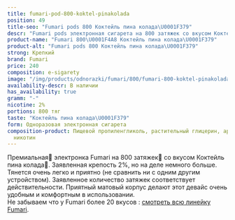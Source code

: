 ```yaml
---
title: fumari-pod-800-koktel-pinakolada
position: 49
title-seo: "Fumari pods 800 Коктейль пина колада\U0001F379"
descr: "Fumari pods электронная сигарета на 800 затяжек со вкусом Коктейль пина колада\U0001F379"
product-name: "Fumari 800\U0001F4A8 Коктейль пина колада\U0001F379"
product-alt: "Fumari pods 800 Коктейль пина колада\U0001F379"
strong: Крепкий
brand: Fumari
price: 240
composition: e-sigarety
image: "/img/products/odnorazki/fumari/800/fumari-800-koktel-pinakolada.png"
availability-descr: В наличии
has_availability: true
gramm: "-"
nicotine: 2%
portions: 800 тяг
taste: "Коктейль пина колада\U0001F379"
form: Одноразовая электронная сигарета
composition-product: Пищевой пропиленгликоль, растительный глицерин, ароматизатор,
  никотин
---
```


Премиальная🥇 электронка Fumari на 800 затяжек💨 со вкусом Коктейль пина колада🍹. Заявленная крепость 2%, но на деле немного больше. Тянется очень легко и приятно (не сравнить ни с одним другим устройством). Заявленное количество затяжек соответствует действительности. Приятный матовый корпус делают этот девайс очень удобным и комфортным в использовании.<br>
Не забываем что у Fumari более 20 вкусов : [смотреть всю линейку Fumari](/fumari).